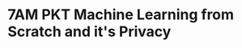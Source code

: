# 7AM PKT Machine Learning from Scratch and it's Privacy

<!-- - ## Week 1

   1. [Day 1](https://www.facebook.com/iCodeguru/videos/1140906600544854)
   2. [Day 2]()
   3. [Day 3]()
   4. [Day 4]()
   5. [Day 5]() -->

<!-- - ## Week 

   1. [Day 1]()
   2. [Day 2]()
   3. [Day 3]()
   4. [Day 4]()
   5. [Day 5]() -->